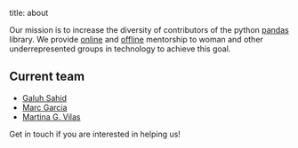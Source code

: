 title: about

Our mission is to increase the diversity of contributors of the python [pandas](https://pandas.pydata.org/) library. We provide [online](https://github.com/pandanistas) and [offline]({category}sprints) mentorship to woman and other underrepresented groups in technology to achieve this goal.

## Current team

- [Galuh Sahid](https://github.com/galuhsahid)
- [Marc Garcia](https://github.com/datapythonista)
- [Martina G. Vilas](https://github.com/martinagvilas)

Get in touch if you are interested in helping us!
